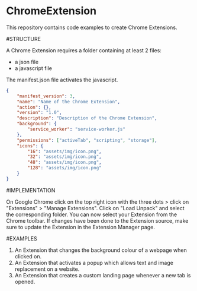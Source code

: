 # ChromeExtension

This repository contains code examples to create Chrome Extensions.

#STRUCTURE

A Chrome Extension requires a folder containing at least 2 files:
- a json file
- a javascript file

The manifest.json file activates the javascript.

```json
{
    "manifest_version": 3,
    "name": "Name of the Chrome Extension",
    "action": {},
    "version": "1.0",
    "description": "Description of the Chrome Extension",
    "background": {
        "service_worker": "service-worker.js"
    },
    "permissions": ["activeTab", "scripting", "storage"],
    "icons": {
        "16": "assets/img/icon.png",
        "32": "assets/img/icon.png",
        "48": "assets/img/icon.png",
        "128": "assets/img/icon.png"
    }
}
```


#IMPLEMENTATION

On Google Chrome click on the top right icon with the three dots > click on "Extensions" > "Manage Extensions".
Click on "Load Unpack" and select the corresponding folder.
You can now select your Extension from the Chrome toolbar.
If changes have been done to the Extension source, make sure to update the Extension in the Extension Manager page.

#EXAMPLES

1. An Extension that changes the background colour of a webpage when clicked on.
2. An Extension that activates a popup which allows text and image replacement on a website.
3. An Extension that creates a custom landing page whenever a new tab is opened.





